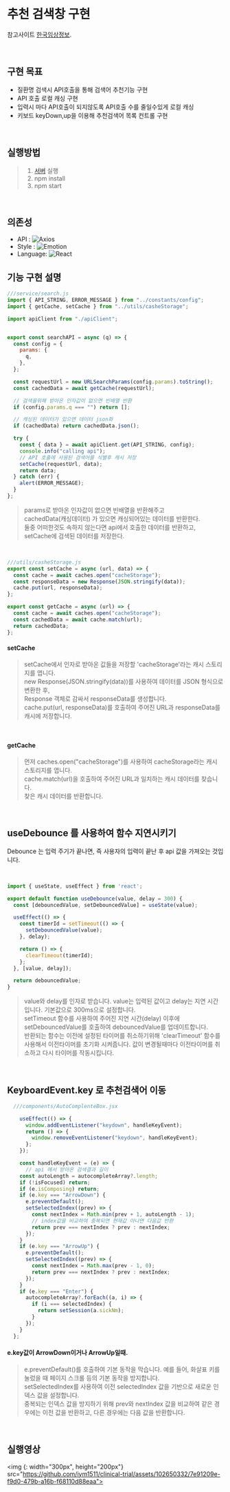 # 추천 검색창 구현

참고사이트 [한국임상정보](https://clinicaltrialskorea.com/).

</br>

## 구현 목표

 - 질환명 검색시 API호출을 통해 검색어 추천기능 구현
 - API 호출 로컬 캐싱 구현
 - 입력시 마다 API호출이 되지않도록 API호출 수를 줄일수있게 로컬 캐싱
 - 키보드 keyDown,up을 이용해 추천검색어 목록 컨트롤 구현

</br>

## 실행방법

> 1. [서버](https://github.com/walking-sunset/assignment-api) 실행
> 2. npm install
> 3. npm start

</br>

## 의존성
- API : ![Axios](https://img.shields.io/badge/Axios-yellow)
- Style : ![Emotion](https://img.shields.io/badge/Emotion-green)
- Language: ![React](https://img.shields.io/badge/React-61DAFB?logo=React&logoColor=white)

## 기능 구현 설명

```jsx
///service/search.js
import { API_STRING, ERROR_MESSAGE } from "../constants/config";
import { getCache, setCache } from "../utils/casheStorage";

import apiClient from "./apiClient";


export const searchAPI = async (q) => {
  const config = {
    params: {
      q,
    },
  };

  const requestUrl = new URLSearchParams(config.params).toString();
  const cachedData = await getCache(requestUrl);

  // 검색을위해 받아온 인자값이 없으면 빈배열 반환
  if (config.params.q === "") return [];

  // 캐싱된 데이터가 있으면 데이터 json화
  if (cachedData) return cachedData.json();

  try {
    const { data } = await apiClient.get(API_STRING, config);
    console.info("calling api");
    // API 호출에 사용된 검색어를 식별후 캐시 저장
    setCache(requestUrl, data);
    return data;
  } catch (err) {
    alert(ERROR_MESSAGE);
  }
};
```

> params로 받아온 인자값이 없으면 빈배열을 반환해주고 <br/>
> cachedData(캐싱데이터) 가 있으면 캐싱되어있는 데이터를 반환한다. <br/>
> 둘중 어떠한것도 속하지 않는다면 api에서 호출한 데이터를 반환하고, <br/>
> setCache에 검색된 데이터를 저장한다. <br/>

</br>

```jsx
///utils/casheStorage.js
export const setCache = async (url, data) => {
  const cache = await caches.open("cacheStorage");
  const responseData = new Response(JSON.stringify(data));
  cache.put(url, responseData);
};

export const getCache = async (url) => {
  const cache = await caches.open("cacheStorage");
  const cachedData = await cache.match(url);
  return cachedData;
};
```

#### setCache
> setCache에서 인자로 받아온 값들을 저장할 'cacheStorage'라는 캐시 스토리지를 엽니다. <br/>
> new Response(JSON.stringify(data))를 사용하여 데이터를 JSON 형식으로 변환한 후, <br/>
> Response 객체로 감싸서 responseData를 생성합니다. <br/>
> cache.put(url, responseData)를 호출하여 주어진 URL과 responseData를 캐시에 저장합니다. <br/>

</br>

#### getCache
> 먼저 caches.open("cacheStorage")를 사용하여 cacheStorage라는 캐시 스토리지를 엽니다. <br/>
> cache.match(url)을 호출하여 주어진 URL과 일치하는 캐시 데이터를 찾습니다. <br/>
> 찾은 캐시 데이터를 반환합니다. <br/>

</br>

## useDebounce 를 사용하여 함수 지연시키기
Debounce 는 입력 주기가 끝나면, 즉 사용자의 입력이 끝난 후 api 값을 가져오는 것입니다.

</br>

```jsx
import { useState, useEffect } from 'react';

export default function useDebounce(value, delay = 300) {
  const [debouncedValue, setDebouncedValue] = useState(value);

  useEffect(() => {
    const timerId = setTimeout(() => {
      setDebouncedValue(value);
    }, delay);

    return () => {
      clearTimeout(timerId);
    };
  }, [value, delay]);

  return debouncedValue;
}
```

> value와 delay를 인자로 받습니다. value는 입력된 값이고 delay는 지연 시간입니다. 기본값으로 300ms으로 설정합니다. </br>
> setTimeout 함수를 사용하여 주어진 지연 시간(delay) 이후에 setDebouncedValue를 호출하여 debouncedValue를 업데이트합니다. </br>
> 반환되는 함수는 이전에 설정된 타이머를 취소하기위해 'clearTimeout' 함수를 사용해서 이전타이머를 초기화 시켜줍니다. 값이 변경될때마다 이전타이머를 취소하고 다시 타이머를 작동시킵니다. </br>

</br>

## KeyboardEvent.key 로 추천검색어 이동
```jsx
  ///components/AutoComplenteBox.jsx

    useEffect(() => {
      window.addEventListener("keydown", handleKeyEvent);
      return () => {
        window.removeEventListener("keydown", handleKeyEvent);
      };
    });

    const handleKeyEvent = (e) => {
      // api 에서 받아온 검색결과 길이
    const autoLength = autocompleteArray?.length;
    if (!isFocused) return;
    if (e.isComposing) return;
    if (e.key === "ArrowDown") {
      e.preventDefault();
      setSelectedIndex((prev) => {
        const nextIndex = Math.min(prev + 1, autoLength - 1);
        // index값을 비교하여 중복되면 현재값 아니면 다음값 반환
        return prev === nextIndex ? prev : nextIndex;
      });
    }
    if (e.key === "ArrowUp") {
      e.preventDefault();
      setSelectedIndex((prev) => {
        const nextIndex = Math.max(prev - 1, 0);
        return prev === nextIndex ? prev : nextIndex;
      });
    }
    if (e.key === "Enter") {
      autocompleteArray?.forEach((a, i) => {
        if (i === selectedIndex) {
          return setSession(a.sickNm);
        }
      });
    }
  };
```
#### e.key값이 ArrowDown이거나 ArrowUp일때.
> e.preventDefault()를 호출하여 기본 동작을 막습니다. 예를 들어, 화살표 키를 눌렀을 때 페이지 스크롤 등의 기본 동작을 방지합니다. </br>
> setSelectedIndex를 사용하여 이전 selectedIndex 값을 기반으로 새로운 인덱스 값을 설정합니다. </br>
> 중복되는 인덱스 값을 방지하기 위해 prev와 nextIndex 값을 비교하여 같은 경우에는 이전 값을 반환하고, 다른 경우에는 다음 값을 반환합니다.

</br>

## 실행영상

<img {: width="300px", height="200px"} src="https://github.com/iym1511/clinical-trial/assets/102650332/7e91209e-f9d0-479b-a16b-f68110d88eaa">
